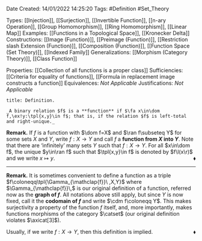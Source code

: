 <div class="topSpace"></div>

Date Created: 14/01/2022 14:25:20
Tags: #Definition #Set_Theory

Types: [[Injection]], [[Surjection]], [[Invertible Function]], [[n-ary Operation]], [[Group Homomorphism]], [[Ring Homomorphism]], [[Linear Map]]
Examples: [[Functions in a Topological Space]], [[Kronecker Delta]]
Constructions: [[Image (Function)]], [[Preimage (Function)]], [[Restriction slash Extension (Function)]], [[Composition (Function)]], [[Function Space (Set Theory)]], [[Indexed Family]]
Generalizations: [[Morphism (Category Theory)]], [[Class Function]]

Properties: [[Collection of all functions is a proper class]]
Sufficiencies: [[Criteria for equality of functions]], [[Formula in replacement image constructs a function]]
Equivalences: _Not Applicable_
Justifications: _Not Applicable_

``` ad-Definition
title: Definition.

_A binary relation $f$ is a **function** if $\fa x\in\dom f,\ex!y:\tpl{x,y}\in f$; that is, if the relation $f$ is left-total and right-unique._

```

**Remark.** If $f$ is a function with $\dom f=X$ and $\ran f\subseteq Y$ for some sets $X$ and $Y$, write $f:X\to Y$ and call $f$ a **function from $X$ into $Y$**. Note that there are $\textrm{`}$infinitely$\textrm{'}$ many sets $Y$ such that $f:X\to Y$. For all $x\in\dom f$, the unique $y\in\ran f$ such that $\tpl{x,y}\in f$ is denoted by $f\l(x\r)$ and we write $x\mapsto y$.<span style="float:right;">$\blacklozenge$</span>

---

**Remark.** It is sometimes convenient to define a function as a triple $f\coloneqq\tpl{\Gamma_{\mathclap{f}}\ ,X,Y}$ where $\Gamma_{\mathclap{f}}\,$ is our original definition of a function, referred now as the **graph of $f$**. All notations above still apply, but since $Y$ is now fixed, call it the **codomain of $f$** and write $\cdm f\coloneqq Y$. This makes surjectivity a property of the function $f$ itself, and, more importantly, makes functions morphisms of the category $\catset$ (our original definition violates $\axicat[3]$).

Usually, if we write $f:X\to Y$, then this definition is implied.<span style="float:right;">$\blacklozenge$</span>
